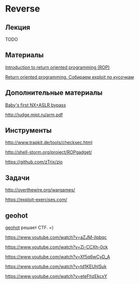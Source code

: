 Reverse
=======

## Лекция

TODO


## Материалы

[Introduction to return oriented programming (ROP)](https://web.archive.org/web/20141130082019/http://codearcana.com/posts/2013/05/28/introduction-to-return-oriented-programming-rop.html)

[Return oriented programming. Собираем exploit по кусочкам](http://habrahabr.ru/post/255519/)


## Дополнительные материалы

[Baby's first NX+ASLR bypass](https://www.trustwave.com/Resources/SpiderLabs-Blog/Baby-s-first-NX-ASLR-bypass/)

http://judge.mipt.ru/arm.pdf


## Инструменты

http://www.trapkit.de/tools/checksec.html

http://shell-storm.org/project/ROPgadget/

https://github.com/zTrix/zio


## Задачи

http://overthewire.org/wargames/

https://exploit-exercises.com/


## geohot

[geohot](https://en.wikipedia.org/wiki/George_Hotz) решает CTF. =)

https://www.youtube.com/watch?v=aZJM-iIpbqc

https://www.youtube.com/watch?v=Zi-CCXh-0ck

https://www.youtube.com/watch?v=Xf5q6wCyD_A

https://www.youtube.com/watch?v=td1KEUhlSuk

https://www.youtube.com/watch?v=eteFhzEkcxY
